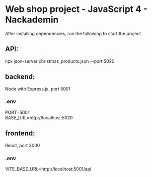 # Web shop project - JavaScript 4 - Nackademin

After installing dependencies, run the following to start the project

## API:

npx json-server christmas_products.json --port 5020

## backend:

Node with Express.js, port 5001

### .env

PORT=5001  
BASE_URL=http://localhost:5020

## frontend:

React, port 3000

### .env

VITE_BASE_URL=http://localhost:5001/api
